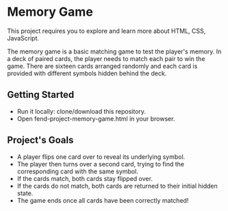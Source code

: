# Memory Game

This project requires you to explore and learn more about HTML, CSS, JavaScript.

The memory game is a basic matching game to test the player's memory. In a deck of paired cards, the player needs to match each pair to win the game. There are sixteen cards arranged randomly and each card is provided with different symbols hidden behind the deck.

## Getting Started
* Run it locally: clone/download this repository. 
* Open fend-project-memory-game.html in your browser.

## Project's Goals

* A player flips one card over to reveal its underlying symbol.
* The player then turns over a second card, trying to find the corresponding card with the same symbol.
* If the cards match, both cards stay flipped over.
* If the cards do not match, both cards are returned to their initial hidden state.
* The game ends once all cards have been correctly matched!
